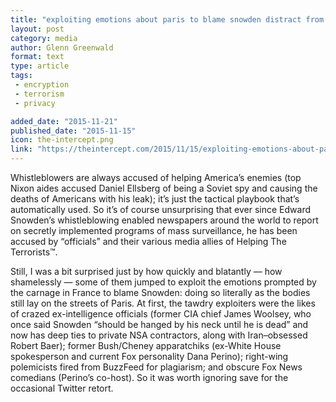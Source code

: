 ```yaml
---
title: "exploiting emotions about paris to blame snowden distract from actual culprits who empowered isis."
layout: post
category: media
author: Glenn Greenwald
format: text
type: article
tags: 
 - encryption
 - terrorism
 - privacy

added_date: "2015-11-21"
published_date: "2015-11-15"
icon: the-intercept.png
link: "https://theintercept.com/2015/11/15/exploiting-emotions-about-paris-to-blame-snowden-distract-from-actual-culprits-who-empowered-isis/"
---
```


Whistleblowers are always accused of helping America’s enemies (top Nixon aides accused Daniel Ellsberg of being a Soviet spy and causing the deaths of Americans with his leak); it’s just the tactical playbook that’s automatically used. So it’s of course unsurprising that ever since Edward Snowden’s whistleblowing enabled newspapers around the world to report on secretly implemented programs of mass surveillance, he has been accused by “officials” and their various media allies of Helping The Terrorists™.  

Still, I was a bit surprised just by how quickly and blatantly — how shamelessly — some of them jumped to exploit the emotions prompted by the carnage in France to blame Snowden: doing so literally as the bodies still lay on the streets of Paris. At first, the tawdry exploiters were the likes of crazed ex-intelligence officials (former CIA chief James Woolsey, who once said Snowden “should be hanged by his neck until he is dead” and now has deep ties to private NSA contractors, along with Iran–obsessed Robert Baer); former Bush/Cheney apparatchiks (ex-White House spokesperson and current Fox personality Dana Perino); right-wing polemicists fired from BuzzFeed for plagiarism; and obscure Fox News comedians (Perino’s co-host). So it was worth ignoring save for the occasional Twitter retort.  
